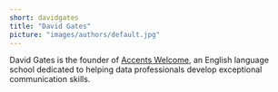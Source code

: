 ```yaml
---
short: davidgates
title: "David Gates"
picture: "images/authors/default.jpg"
---
```


David Gates is the founder of [Accents Welcome](https://accentswelcome.com),
an English language school dedicated to helping data professionals develop exceptional communication skills.